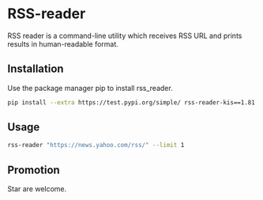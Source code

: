 # RSS-reader
RSS reader is a command-line utility which receives RSS URL and prints results in human-readable format.
## Installation
Use the package manager pip to install rss_reader.
```bash
pip install --extra https://test.pypi.org/simple/ rss-reader-kis==1.81
``` 
## Usage
```bash
rss-reader "https://news.yahoo.com/rss/" --limit 1 
```
## Promotion
Star are welcome.